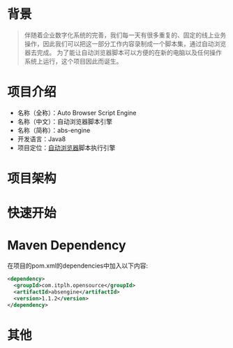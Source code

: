 # 背景

> 伴随着企业数字化系统的完善，我们每一天有很多重复的、固定的线上业务操作，因此我们可以把这一部分工作内容录制成一个脚本集，通过自动浏览器去完成。
为了能让自动浏览器脚本可以方便的在新的电脑以及任何操作系统上运行，这个项目因此而诞生。

# 项目介绍

- 名称（全称）：Auto Browser Script Engine
- 名称（中文）：自动浏览器脚本引擎
- 名称（简称）：abs-engine
- 开发语言：Java8
- 项目定位：[自动浏览器](http://www.zdllq.com/)脚本执行引擎

# 项目架构

# 快速开始

# Maven Dependency

在项目的pom.xml的dependencies中加入以下内容:

```xml
<dependency>
  <groupId>com.itplh.opensource</groupId>
  <artifactId>absengine</artifactId>
  <version>1.1.2</version>
</dependency>
```

# 其他
